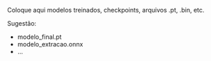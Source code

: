 Coloque aqui modelos treinados, checkpoints, arquivos .pt, .bin, etc.

Sugestão:
- modelo_final.pt
- modelo_extracao.onnx
- ...
